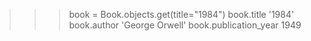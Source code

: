 >>> book = Book.objects.get(title="1984")
>>> book.title
'1984'
>>> book.author
'George Orwell'
>>> book.publication_year
1949